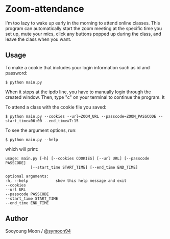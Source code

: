# Zoom-attendance

I'm too lazy to wake up early in the morning to attend online classes. This program can automatically start the zoom meeting at the specific time you set up, mute your mics, click any buttons popped up during the class, and leave the class when you want.

## Usage

To make a cookie that includes your login information such as id and password:

    $ python main.py

When it stops at the ipdb line, you have to manually login through the created window. Then, type "c" on your terminal to continue the program. It 

To attend a class with the cookie file you saved:

    $ python main.py --cookies --url=ZOOM_URL --passcode=ZOOM_PASSCODE --start_time=06:00 --end_time=7:15

To see the argument options, run:

    $ python main.py --help

which will print:

    usage: main.py [-h] [--cookies COOKIES] [--url URL] [--passcode PASSCODE]
               [--start_time START_TIME] [--end_time END_TIME]

    optional arguments:
    -h, --help            show this help message and exit
    --cookies
    --url URL
    --passcode PASSCODE
    --start_time START_TIME
    --end_time END_TIME


## Author

Sooyoung Moon / [@symoon94](https://www.facebook.com/msy0128) 